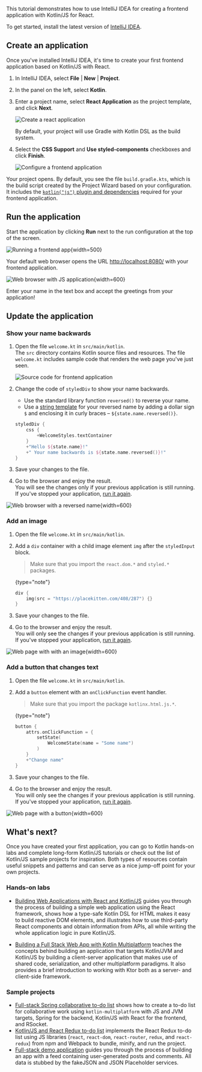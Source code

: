 [//]: # (title: Get started with Kotlin/JS for React)

This tutorial demonstrates how to use IntelliJ IDEA for creating a frontend application with Kotlin/JS for React.

To get started, install the latest version of [IntelliJ IDEA](https://www.jetbrains.com/idea/download/index.html).

## Create an application 

Once you've installed IntelliJ IDEA, it's time to create your first frontend application based on Kotlin/JS with React.

1. In IntelliJ IDEA, select **File** | **New** | **Project**.
2. In the panel on the left, select **Kotlin**.
3. Enter a project name, select **React Application** as the project template, and click **Next**.
   
    ![Create a react application](js-new-project-1.png)
    
    By default, your project will use Gradle with Kotlin DSL as the build system.

4. Select the **CSS Support** and **Use styled-components** checkboxes and click **Finish**.
  
    ![Configure a frontend application](js-new-project-2.png) 
    
Your project opens. By default, you see the file `build.gradle.kts`, which is the build script created by the Project 
Wizard based on your configuration. It includes the [`kotlin("js")` plugin and dependencies](js-project-setup.md) 
required for your frontend application.

## Run the application

Start the application by clicking **Run** next to the run configuration at the top of the screen.

![Running a frontend app](js-run-app.png){width=500}

Your default web browser opens the URL [http://localhost:8080/](http://localhost:8080/) with your frontend application.

![Web browser with JS application](js-output-1.png){width=600}

Enter your name in the text box and accept the greetings from your application!

## Update the application

### Show your name backwards

1. Open the file `welcome.kt` in `src/main/kotlin`.  
    The `src` directory contains Kotlin source files and resources. The file `welcome.kt` includes sample code that renders 
    the web page you've just seen.
    
    ![Source code for frontend application](js-welcome-kt.png)

2. Change the code of `styledDiv` to show your name backwards.  
   
   * Use the standard library function `reversed()` to reverse your name.
   * Use a [string template](strings.md#string-templates) for your reversed 
   name by adding a dollar sign `$` and enclosing it in curly braces – `${state.name.reversed()}`.

   ```kotlin
   styledDiv {
       css {
           +WelcomeStyles.textContainer
       }
       +"Hello ${state.name}!"
       +" Your name backwards is ${state.name.reversed()}!"
   }
   ```

3. Save your changes to the file.

4. Go to the browser and enjoy the result.  
    You will see the changes only if your previous application is still running. If you've stopped your application, [run it again](#run-the-application).

![Web browser with a reversed name](js-output-2.png){width=600}

### Add an image

1. Open the file `welcome.kt` in `src/main/kotlin`.  

2. Add a `div` container with a child image element `img` after the `styledInput` block.  
   
   > Make sure that you import the `react.dom.*` and `styled.*` packages.
   >
   {type="note"}
   
   ```kotlin
   div {
       img(src = "https://placekitten.com/408/287") {}
   }
   ```

3. Save your changes to the file.

4. Go to the browser and enjoy the result.  
    You will only see the changes if your previous application is still running. If you've stopped your application, [run it again](#run-the-application).
   
![Web page with with an image](js-output-3.png){width=600}

### Add a button that changes text

1. Open the file `welcome.kt` in `src/main/kotlin`.  

2. Add a `button` element with an `onClickFunction` event handler.  
   
   > Make sure that you import the package `kotlinx.html.js.*`.
   >
   {type="note"}

   ```kotlin
   button {
       attrs.onClickFunction = {
           setState(
               WelcomeState(name = "Some name")
           )
       }
       +"Change name"
   }   
   ```

3. Save your changes to the file.

4. Go to the browser and enjoy the result.  
    You will only see the changes if your previous application is still running. If you've stopped your application, [run it again](#run-the-application).

![Web page with a button](js-output-4.png){width=600}

## What's next?

Once you have created your first application, you can go to Kotlin hands-on labs and complete long-form Kotlin/JS tutorials
or check out the list of Kotlin/JS sample projects for inspiration. Both types of resources contain useful snippets and
patterns and can serve as a nice jump-off point for your own projects.

### Hands-on labs

* [Building Web Applications with React and Kotlin/JS](https://play.kotlinlang.org/hands-on/Building%20Web%20Applications%20with%20React%20and%20Kotlin%20JS/01_Introduction)
guides you through the process of building a simple web application using the React framework, shows how a type-safe Kotlin
DSL for HTML makes it easy to build reactive DOM elements, and illustrates how to use third-party React components and
obtain information from APIs, all while writing the whole application logic in pure Kotlin/JS.

* [Building a Full Stack Web App with Kotlin Multiplatform](https://play.kotlinlang.org/hands-on/Full%20Stack%20Web%20App%20with%20Kotlin%20Multiplatform/01_Introduction)
teaches the concepts behind building an application that targets Kotlin/JVM and Kotlin/JS by building a client-server
application that makes use of shared code, serialization, and other multiplatform paradigms. It also provides a brief
introduction to working with Ktor both as a server- and client-side framework.

### Sample projects

* [Full-stack Spring collaborative to-do list](https://github.com/Kotlin/full-stack-spring-collaborative-todo-list-sample)
shows how to create a to-do list for collaborative work using `kotlin-multiplatform` with JS and JVM targets, Spring
for the backend, Kotlin/JS with React for the frontend, and RSocket.
* [Kotlin/JS and React Redux to-do list](https://github.com/Kotlin/react-redux-js-ir-todo-list-sample) implements
the React Redux to-do list using JS libraries (`react`, `react-dom`, `react-router`, `redux`, and `react-redux`)
from npm and Webpack to bundle, minify, and run the project.
* [Full-stack demo application](https://github.com/Kotlin/full-stack-web-jetbrains-night-sample) guides you through
the process of building an app with a feed containing user-generated posts and comments. All data is stubbed by
the fakeJSON and JSON Placeholder services.